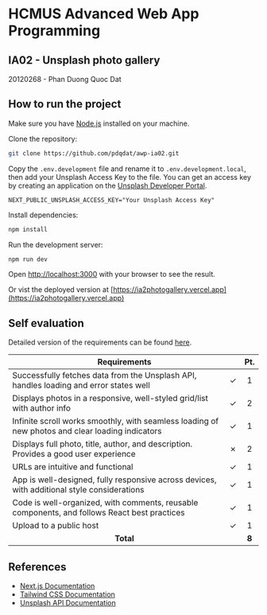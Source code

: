 # HCMUS Advanced Web App Programming

## IA02 - Unsplash photo gallery

20120268 - Phan Duong Quoc Dat

## How to run the project

Make sure you have [Node.js](https://nodejs.org/en/download/) installed on your machine.

Clone the repository:

```bash
git clone https://github.com/pdqdat/awp-ia02.git
```

Copy the `.env.development` file and rename it to `.env.development.local`, then add your Unsplash Access Key to the file. You can get an access key by creating an application on the [Unsplash Developer Portal](https://unsplash.com/developers).

```env
NEXT_PUBLIC_UNSPLASH_ACCESS_KEY="Your Unsplash Access Key"
```

Install dependencies:

```bash
npm install
```

Run the development server:

```bash
npm run dev
```

Open [http://localhost:3000](http://localhost:3000) with your browser to see the result.

Or vist the deployed version at [https://ia2photogallery.vercel.app](https://ia2photogallery.vercel.app)

## Self evaluation

Detailed version of the requirements can be found [here](https://docs.google.com/document/d/1jxr3Eg1oELl_M7IfWUfXFyGBTM1gkZlIQEY4z2IhOjA/edit).

<table>
    <thead>
        <tr>
            <th colspan=2>Requirements</th>
            <th>Pt.</th>
        </tr>
    </thead>
    <tbody >
        <tr>
            <td>Successfully fetches data from the Unsplash API, handles loading and error states well</td>
            <td>&check;</td>
            <td align=center>1</td>
        </tr>
        <tr>
            <td>Displays photos in a responsive, well-styled grid/list with author info</td>
            <td>&check;</td>
            <td align=center>2</td>
        </tr>
        <tr>
            <td>Infinite scroll works smoothly, with seamless loading of new photos and clear loading indicators</td>
            <td>&check;</td>
            <td align=center>1</td>
        </tr>
        <tr>
            <td>Displays full photo, title, author, and description. Provides a good user experience</td>
            <td>&cross;</td>
            <td align=center>2</td>
        </tr>
        <tr>
            <td>URLs are intuitive and functional</td>
            <td>&check;</td>
            <td align=center>1</td>
        </tr>
        <tr>
            <td>App is well-designed, fully responsive across devices, with additional style considerations</td>
            <td>&check;</td>
            <td align=center>1</td>
        </tr>
        <tr>
            <td>Code is well-organized, with comments, reusable components, and follows React best practices</td>
            <td>&check;</td>
            <td align=center>1</td>
        </tr>
        <tr>
            <td>Upload to a public host</td>
            <td>&check;</td>
            <td align=center>1</td>
        </tr>
        <tr>
            <td colspan=2 align=center><strong>Total</strong></td>
            <td align=center><strong>8</strong></td>
        </tr>
    </tbody>
</table>

## References

-   [Next.js Documentation](https://nextjs.org/docs)
-   [Tailwind CSS Documentation](https://tailwindcss.com/docs)
-   [Unsplash API Documentation](https://unsplash.com/documentation)
